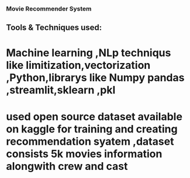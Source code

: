 ### Movie Recommender System
## Tools & Techniques used:
# Machine learning ,NLp techniqus like limitization,vectorization ,Python,librarys like Numpy pandas ,streamlit,sklearn ,pkl 

# used open source dataset available on kaggle for training and creating recommendation syatem ,dataset consists 5k movies information alongwith crew and cast 
#
